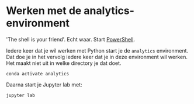 # Werken met de analytics-environment


'The shell is your friend'. Echt waar. Start [PowerShell](powershell.md).

Iedere keer dat je wil werken met Python start je de ```analytics``` environment. Dat doe je in het vervolg iedere keer dat je in deze environment wil werken. Het maakt niet uit in welke directory je dat doet.

```
conda activate analytics
```

Daarna start je Jupyter lab met:

```
jupyter lab
```
